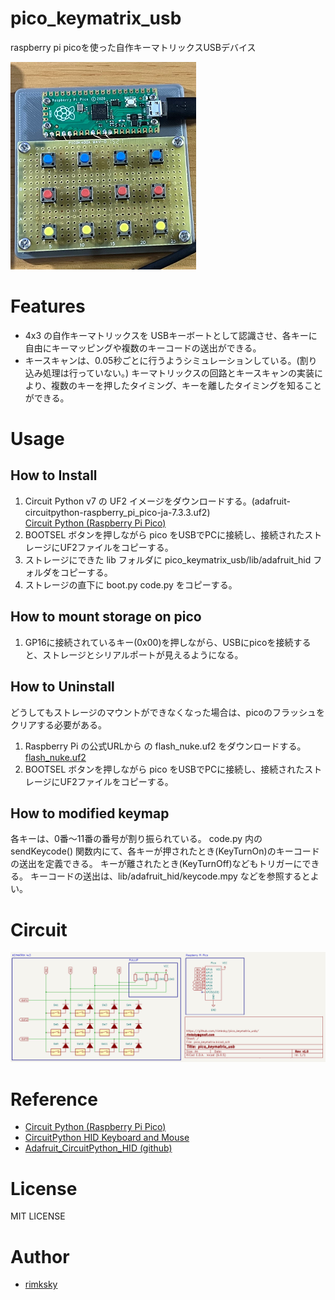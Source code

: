 # pico_keymatrix_usb
raspberry pi picoを使った自作キーマトリックスUSBデバイス

![pico_keymatrix.png](doc/pico_keymatrix.png)

# Features
* 4x3 の自作キーマトリックスを USBキーボートとして認識させ、各キーに自由にキーマッピングや複数のキーコードの送出ができる。
* キースキャンは、0.05秒ごとに行うようシミュレーションしている。(割り込み処理は行っていない。) キーマトリックスの回路とキースキャンの実装により、複数のキーを押したタイミング、キーを離したタイミングを知ることができる。

# Usage
## How to Install
1. Circuit Python v7 の UF2 イメージをダウンロードする。(adafruit-circuitpython-raspberry_pi_pico-ja-7.3.3.uf2)  
[Circuit Python (Raspberry Pi Pico)](https://circuitpython.org/board/raspberry_pi_pico/)
1. BOOTSEL ボタンを押しながら pico をUSBでPCに接続し、接続されたストレージにUF2ファイルをコピーする。
1. ストレージにできた lib フォルダに pico_keymatrix_usb/lib/adafruit_hid フォルダをコピーする。
1. ストレージの直下に boot.py code.py をコピーする。

## How to mount storage on pico
1. GP16に接続されているキー(0x00)を押しながら、USBにpicoを接続すると、ストレージとシリアルポートが見えるようになる。

## How to Uninstall
どうしてもストレージのマウントができなくなった場合は、picoのフラッシュをクリアする必要がある。
1. Raspberry Pi の公式URLから の flash_nuke.uf2 をダウンロードする。  
[flash_nuke.uf2](https://www.raspberrypi.com/documentation/microcontrollers/raspberry-pi-pico.html#resetting-flash-memory)
1. BOOTSEL ボタンを押しながら pico をUSBでPCに接続し、接続されたストレージにUF2ファイルをコピーする。

## How to modified keymap
各キーは、0番～11番の番号が割り振られている。
code.py 内の sendKeycode() 関数内にて、各キーが押されたとき(KeyTurnOn)のキーコードの送出を定義できる。 キーが離されたとき(KeyTurnOff)などもトリガーにできる。
キーコードの送出は、lib/adafruit_hid/keycode.mpy などを参照するとよい。

# Circuit
![circuit.png](doc/circuit.png)

# Reference
* [Circuit Python (Raspberry Pi Pico)](https://circuitpython.org/board/raspberry_pi_pico/)
* [CircuitPython HID Keyboard and Mouse](https://learn.adafruit.com/circuitpython-essentials/circuitpython-hid-keyboard-and-mouse)
* [Adafruit_CircuitPython_HID (github)](https://github.com/adafruit/Adafruit_CircuitPython_HID)

# License
MIT LICENSE

# Author
* [rimksky][]

[rimksky]: https://github.com/rimksky "rimksky"
